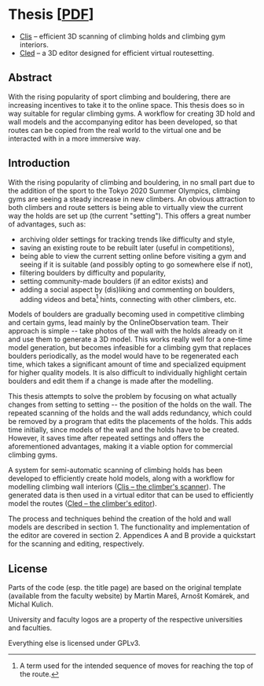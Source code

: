 # Thesis [[PDF](https://github.com/Climber-Tools/Thesis/raw/master/thesis.pdf)]

- [Clis](https://github.com/Climber-Tools/Clis) – efficient 3D scanning of climbing holds and climbing gym interiors.
- [Cled](https://github.com/Climber-Tools/Cled) – a 3D editor designed for efficient virtual routesetting.

## Abstract
With the rising popularity of sport climbing and bouldering, there are increasing incentives to take it to the online space.
This thesis does so in way suitable for regular climbing gyms.
A workflow for creating 3D hold and wall models and the accompanying editor has been developed, so that routes can be copied from the real world to the virtual one and be interacted with in a more immersive way.

## Introduction
With the rising popularity of climbing and bouldering, in no small part due to the addition of the sport to the Tokyo 2020 Summer Olympics, climbing gyms are seeing a steady increase in new climbers.
An obvious attraction to both climbers and route setters is being able to virtually view the current way the holds are set up (the current "setting"). This offers a great number of advantages, such as:

-   archiving older settings for tracking trends like difficulty and style,
-   saving an existing route to be rebuilt later (useful in competitions),
-   being able to view the current setting online before visiting a gym and seeing if it is suitable (and possibly opting to go somewhere else if not),
-   filtering boulders by difficulty and popularity,
-   setting community-made boulders (if an editor exists) and
-   adding a social aspect by (dis)liking and commenting on boulders, adding videos and beta[^1] hints, connecting with other climbers, etc.

Models of boulders are gradually becoming used in competitive climbing and certain gyms, lead mainly by the OnlineObservation team.
Their approach is simple -- take photos of the wall with the holds already on it and use them to generate a 3D model.
This works really well for a one-time model generation, but becomes infeasible for a climbing gym that replaces boulders periodically, as the model would have to be regenerated each time, which takes a significant amount of time and specialized equipment for higher quality models.
It is also difficult to individually highlight certain boulders and edit them if a change is made after the modelling.

This thesis attempts to solve the problem by focusing on what actually changes from setting to setting -- the position of the holds on the wall.
The repeated scanning of the holds and the wall adds redundancy, which could be removed by a program that edits the placements of the holds.
This adds time initially, since models of the wall and the holds have to be created.
However, it saves time after repeated settings and offers the aforementioned advantages, making it a viable option for commercial climbing gyms.

A system for semi-automatic scanning of climbing holds has been developed to efficiently create hold models, along with a workflow for modelling climbing wall interiors ([Clis – the climber's scanner](https://github.com/Climber-Tools/Clis)).
The generated data is then used in a virtual editor that can be used to efficiently model the routes ([Cled – the climber's editor](https://github.com/Climber-Tools/Cled)).

The process and techniques behind the creation of the hold and wall models are described in section 1.
The functionality and implementation of the editor are covered in section 2.
Appendices A and B provide a quickstart for the scanning and editing, respectively.

## License
Parts of the code (esp. the title page) are based on the original template (available from the faculty website) by Martin Mareš, Arnošt Komárek, and Michal Kulich.

University and faculty logos are a property of the respective universities and faculties.

Everything else is licensed under GPLv3.

[^1]: A term used for the intended sequence of moves for reaching the
    top of the route.
